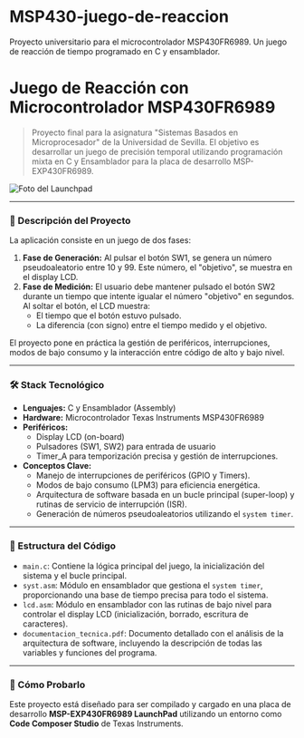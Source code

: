 # MSP430-juego-de-reaccion
Proyecto universitario para el microcontrolador MSP430FR6989. Un juego de reacción de tiempo programado en C y ensamblador.
# Juego de Reacción con Microcontrolador MSP430FR6989

> Proyecto final para la asignatura "Sistemas Basados en Microprocesador" de la Universidad de Sevilla. El objetivo es desarrollar un juego de precisión temporal utilizando programación mixta en C y Ensamblador para la placa de desarrollo MSP-EXP430FR6989.

![Foto del Launchpad]("C:\Users\ruben\Downloads\msp-exp430fr6989-angled.png")  <!-- Sube una foto o un GIF del proyecto funcionando. ¡Esto es muy efectivo! -->

---

### 📝 Descripción del Proyecto

La aplicación consiste en un juego de dos fases:

1.  **Fase de Generación:** Al pulsar el botón SW1, se genera un número pseudoaleatorio entre 10 y 99. Este número, el "objetivo", se muestra en el display LCD.
2.  **Fase de Medición:** El usuario debe mantener pulsado el botón SW2 durante un tiempo que intente igualar el número "objetivo" en segundos. Al soltar el botón, el LCD muestra:
    *   El tiempo que el botón estuvo pulsado.
    *   La diferencia (con signo) entre el tiempo medido y el objetivo.

El proyecto pone en práctica la gestión de periféricos, interrupciones, modos de bajo consumo y la interacción entre código de alto y bajo nivel.

---

### 🛠️ Stack Tecnológico

*   **Lenguajes:** C y Ensamblador (Assembly)
*   **Hardware:** Microcontrolador Texas Instruments MSP430FR6989
*   **Periféricos:**
    *   Display LCD (on-board)
    *   Pulsadores (SW1, SW2) para entrada de usuario
    *   Timer_A para temporización precisa y gestión de interrupciones.
*   **Conceptos Clave:**
    *   Manejo de interrupciones de periféricos (GPIO y Timers).
    *   Modos de bajo consumo (LPM3) para eficiencia energética.
    *   Arquitectura de software basada en un bucle principal (super-loop) y rutinas de servicio de interrupción (ISR).
    *   Generación de números pseudoaleatorios utilizando el `system timer`.

---

### 📂 Estructura del Código

*   `main.c`: Contiene la lógica principal del juego, la inicialización del sistema y el bucle principal.
*   `syst.asm`: Módulo en ensamblador que gestiona el `system timer`, proporcionando una base de tiempo precisa para todo el sistema.
*   `lcd.asm`: Módulo en ensamblador con las rutinas de bajo nivel para controlar el display LCD (inicialización, borrado, escritura de caracteres).
*   `documentacion_tecnica.pdf`: Documento detallado con el análisis de la arquitectura de software, incluyendo la descripción de todas las variables y funciones del programa.

---

### 🚀 Cómo Probarlo

Este proyecto está diseñado para ser compilado y cargado en una placa de desarrollo **MSP-EXP430FR6989 LaunchPad** utilizando un entorno como **Code Composer Studio** de Texas Instruments.
